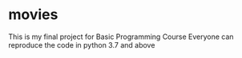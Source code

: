 # movies
This is my final project for Basic Programming Course
Everyone can reproduce the code in python 3.7 and above
